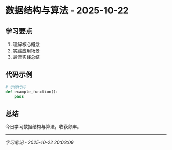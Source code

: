 # 数据结构与算法 - 2025-10-22

## 学习要点
1. 理解核心概念
2. 实践应用场景
3. 最佳实践总结

## 代码示例
```python
# 示例代码
def example_function():
    pass
```

## 总结
今日学习数据结构与算法，收获颇丰。

---
*学习笔记 - 2025-10-22 20:03:09*
